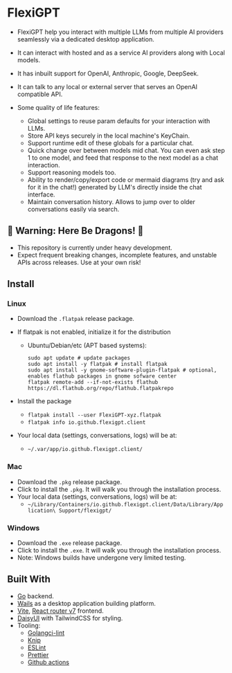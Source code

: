 # FlexiGPT

- FlexiGPT help you interact with multiple LLMs from multiple AI providers seamlessly via a dedicated desktop application.
- It can interact with hosted and as a service AI providers along with Local models.
- It has inbuilt support for OpenAI, Anthropic, Google, DeepSeek.
- It can talk to any local or external server that serves an OpenAI compatible API.

- Some quality of life features:
  - Global settings to reuse param defaults for your interaction with LLMs.
  - Store API keys securely in the local machine's KeyChain.
  - Support runtime edit of these globals for a particular chat.
  - Quick change over between models mid chat. You can even ask step 1 to one model, and feed that response to the next model as a chat interaction.
  - Support reasoning models too.
  - Ability to render/copy/export code or mermaid diagrams (try and ask for it in the chat!) generated by LLM's directly inside the chat interface.
  - Maintain conversation history. Allows to jump over to older conversations easily via search.

## 🐉 **Warning:** Here Be Dragons! 🐉

- This repository is currently under heavy development.
- Expect frequent breaking changes, incomplete features, and unstable APIs across releases. Use at your own risk!

## Install

### Linux

- Download the `.flatpak` release package.
- If flatpak is not enabled, initialize it for the distribution

  - Ubuntu/Debian/etc (APT based systems):

    ```shell
    sudo apt update # update packages
    sudo apt install -y flatpak # install flatpak
    sudo apt install -y gnome-software-plugin-flatpak # optional, enables flathub packages in gnome sofware center
    flatpak remote-add --if-not-exists flathub https://dl.flathub.org/repo/flathub.flatpakrepo
    ```

- Install the package

  - `flatpak install --user FlexiGPT-xyz.flatpak`
  - `flatpak info io.github.flexigpt.client`

- Your local data (settings, conversations, logs) will be at:
  - `~/.var/app/io.github.flexigpt.client/`

### Mac

- Download the `.pkg` release package.
- Click to install the `.pkg`. It will walk you through the installation process.
- Your local data (settings, conversations, logs) will be at:
  - `~/Library/Containers/io.github.flexigpt.client/Data/Library/Application\ Support/flexigpt/`

### Windows

- Download the `.exe` release package.
- Click to install the `.exe`. It will walk you through the installation process.
- Note: Windows builds have undergone very limited testing.

## Built With

- [Go](https://go.dev/) backend.
- [Wails](https://wails.io/) as a desktop application building platform.
- [Vite](https://vite.dev/), [React router v7](https://reactrouter.com/) frontend.
- [DaisyUI](https://daisyui.com/) with TailwindCSS for styling.
- Tooling:
  - [Golangci-lint](https://golangci-lint.run/)
  - [Knip](https://knip.dev/)
  - [ESLint](https://eslint.org/)
  - [Prettier](https://prettier.io/)
  - [Github actions](https://github.com/features/actions)

